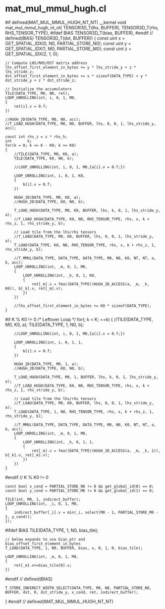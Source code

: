 # mat_mul_mmul_hugh.cl


#if defined(MAT_MUL_MMUL_HUGH_NT_NT)
__kernel void mat_mul_mmul_hugh_nt_nt(
    TENSOR3D_T(lhs, BUFFER),
    TENSOR3D_T(rhs, RHS_TENSOR_TYPE),
#ifdef BIAS
    TENSOR3D_T(bias, BUFFER),
#endif // defined(BIAS)
    TENSOR3D_T(dst, BUFFER))
{
    const uint x = GET_SPATIAL_IDX(0, N0, PARTIAL_STORE_N0);
    const uint y = GET_SPATIAL_IDX(1, M0, PARTIAL_STORE_M0);
    const uint z = GET_SPATIAL_IDX(2, 1, 0);

    // Compute LHS/RHS/DST matrix address
    lhs_offset_first_element_in_bytes += y * lhs_stride_y + z * lhs_stride_z;
    dst_offset_first_element_in_bytes += x * sizeof(DATA_TYPE) + y * dst_stride_y + z * dst_stride_z;

    // Initialize the accumulators
    TILE(DATA_TYPE, M0, N0, ret);
    LOOP_UNROLLING(int, i, 0, 1, M0,
    {
        ret[i].v = 0.f;
    })

    //HUGH_2D(DATA_TYPE, M0, N0, acc);
    //T_LOAD_HUGH(DATA_TYPE, M0, N0, BUFFER, lhs, 0, 0, 1, lhs_stride_y, acc);

    const int rhs_z = z * rhs_h;
    int       k;
    for(k = 0; k <= K - K0; k += K0)
    {
        //TILE(DATA_TYPE, M0, K0, a);
        TILE(DATA_TYPE, K0, N0, b);

        //LOOP_UNROLLING(int, i, 0, 1, M0,{a[i].v = 0.f;})

        LOOP_UNROLLING(int, i, 0, 1, K0,
        {
            b[i].v = 0.f;
        })

        HUGH_2D(DATA_TYPE, M0, K0, a);
        //HUGH_2D(DATA_TYPE, K0, N0, b);

        T_LOAD_HUGH(DATA_TYPE, M0, K0, BUFFER, lhs, k, 0, 1, lhs_stride_y, a);
        //T_LOAD_HUGH(DATA_TYPE, K0, N0, RHS_TENSOR_TYPE, rhs, x, k + rhs_z, 1, rhs_stride_y, b);

        // Load tile from the lhs/rhs tensors
        //T_LOAD(DATA_TYPE, M0, K0, BUFFER, lhs, 0, 0, 1, lhs_stride_y, a);
        T_LOAD(DATA_TYPE, K0, N0, RHS_TENSOR_TYPE, rhs, x, k + rhs_z, 1, rhs_stride_y, b);

        //T_MMUL(DATA_TYPE, DATA_TYPE, DATA_TYPE, M0, N0, K0, NT, NT, a, b, acc);
        LOOP_UNROLLING(int, _m, 0, 1, M0,
        {
            LOOP_UNROLLING(int, _k, 0, 1, K0,
            {
                ret[_m].v = fma((DATA_TYPE)(HUGH_2D_ACCESS(a, _m, _k, K0)), b[_k].v, ret[_m].v);
            })
        }) 

        //lhs_offset_first_element_in_bytes += K0 * sizeof(DATA_TYPE);
    }

#if K % K0 != 0
    /* Leftover Loop */
    for(; k < K; ++k)
    {
        //TILE(DATA_TYPE, M0, K0, a);
        TILE(DATA_TYPE, 1, N0, b);

        //LOOP_UNROLLING(int, i, 0, 1, M0,{a[i].v = 0.f;})

        LOOP_UNROLLING(int, i, 0, 1, 1,
        {
            b[i].v = 0.f;
        })

        HUGH_2D(DATA_TYPE, M0, 1, a);
        //HUGH_2D(DATA_TYPE, K0, N0, b);

        T_LOAD_HUGH(DATA_TYPE, M0, 1, BUFFER, lhs, k, 0, 1, lhs_stride_y, a);
        //T_LOAD_HUGH(DATA_TYPE, K0, N0, RHS_TENSOR_TYPE, rhs, x, k + rhs_z, 1, rhs_stride_y, b);

        // Load tile from the lhs/rhs tensors
        //T_LOAD(DATA_TYPE, M0, K0, BUFFER, lhs, 0, 0, 1, lhs_stride_y, a);
        T_LOAD(DATA_TYPE, 1, N0, RHS_TENSOR_TYPE, rhs, x, k + rhs_z, 1, rhs_stride_y, b);

        //T_MMUL(DATA_TYPE, DATA_TYPE, DATA_TYPE, M0, N0, K0, NT, NT, a, b, acc);
        LOOP_UNROLLING(int, _m, 0, 1, M0,
        {
            LOOP_UNROLLING(int, _k, 0, 1, 1,
            {
                ret[_m].v = fma((DATA_TYPE)(HUGH_2D_ACCESS(a, _m, _k, 1)), b[_k].v, ret[_m].v);
            })
        }) 
    }
#endif // K % K0 != 0

    const bool x_cond = PARTIAL_STORE_N0 != 0 && get_global_id(0) == 0;
    const bool y_cond = PARTIAL_STORE_M0 != 0 && get_global_id(1) == 0;

    TILE(int, M0, 1, indirect_buffer);
    LOOP_UNROLLING(int, _i, 0, 1, M0,
    {
        indirect_buffer[_i].v = min(_i, select(M0 - 1, PARTIAL_STORE_M0 - 1, y_cond));
    });

#ifdef BIAS
    TILE(DATA_TYPE, 1, N0, bias_tile);

    // below expands to use bias_ptr and bias_offset_first_element_in_bytes
    T_LOAD(DATA_TYPE, 1, N0, BUFFER, bias, x, 0, 1, 0, bias_tile);
    
    LOOP_UNROLLING(int, _m, 0, 1, M0,
    {
        ret[_m].v+=bias_tile[0].v; 
    }) 

#endif // defined(BIAS)


    T_STORE_INDIRECT_WIDTH_SELECT(DATA_TYPE, M0, N0, PARTIAL_STORE_N0, BUFFER, dst, 0, dst_stride_y, x_cond, ret, indirect_buffer);
}
#endif // defined(MAT_MUL_MMUL_HUGH_NT_NT)